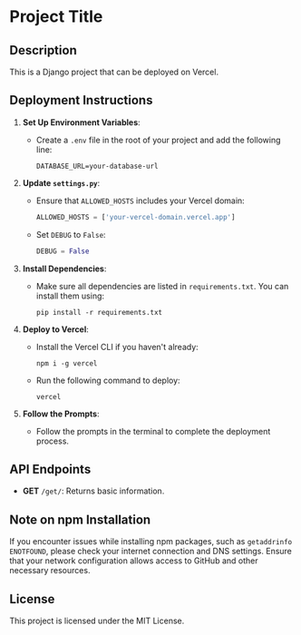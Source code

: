 # Project Title

## Description
This is a Django project that can be deployed on Vercel.

## Deployment Instructions

1. **Set Up Environment Variables**:
   - Create a `.env` file in the root of your project and add the following line:
     ```
     DATABASE_URL=your-database-url
     ```

2. **Update `settings.py`**:
   - Ensure that `ALLOWED_HOSTS` includes your Vercel domain:
     ```python
     ALLOWED_HOSTS = ['your-vercel-domain.vercel.app']
     ```
   - Set `DEBUG` to `False`:
     ```python
     DEBUG = False
     ```

3. **Install Dependencies**:
   - Make sure all dependencies are listed in `requirements.txt`. You can install them using:
     ```
     pip install -r requirements.txt
     ```

4. **Deploy to Vercel**:
   - Install the Vercel CLI if you haven't already:
     ```
     npm i -g vercel
     ```
   - Run the following command to deploy:
     ```
     vercel
     ```

5. **Follow the Prompts**:
   - Follow the prompts in the terminal to complete the deployment process.

## API Endpoints
- **GET** `/get/`: Returns basic information.

## Note on npm Installation
If you encounter issues while installing npm packages, such as `getaddrinfo ENOTFOUND`, please check your internet connection and DNS settings. Ensure that your network configuration allows access to GitHub and other necessary resources.

## License
This project is licensed under the MIT License.
